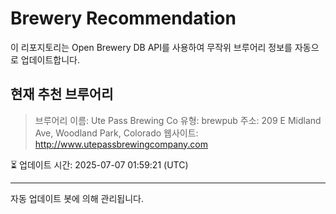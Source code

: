 # Brewery Recommendation

이 리포지토리는 Open Brewery DB API를 사용하여 무작위 브루어리 정보를 자동으로 업데이트합니다.

## 현재 추천 브루어리
> 브루어리 이름: Ute Pass Brewing Co
유형: brewpub
주소: 209 E Midland Ave, Woodland Park, Colorado
웹사이트: http://www.utepassbrewingcompany.com

⏳ 업데이트 시간: 2025-07-07 01:59:21 (UTC)

---
자동 업데이트 봇에 의해 관리됩니다.